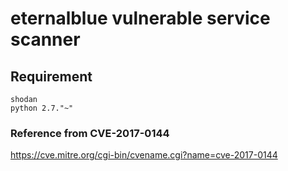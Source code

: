 # eternalblue vulnerable service scanner

## Requirement 
```
shodan 
python 2.7."~"

```

### Reference from CVE-2017-0144
https://cve.mitre.org/cgi-bin/cvename.cgi?name=cve-2017-0144
